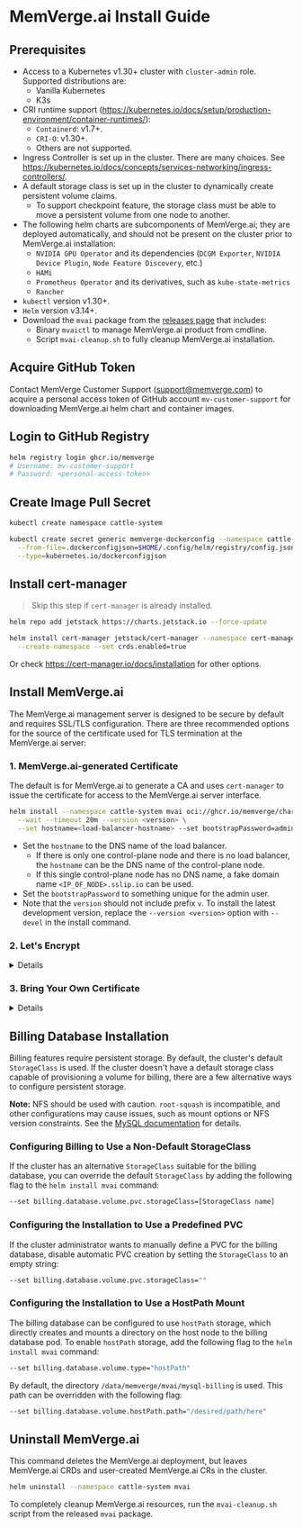 # MemVerge.ai Install Guide

## Prerequisites

- Access to a Kubernetes v1.30+ cluster with `cluster-admin` role. Supported distributions are:
    - Vanilla Kubernetes
    - K3s
- CRI runtime support (https://kubernetes.io/docs/setup/production-environment/container-runtimes/):
  - `Containerd`: v1.7+.
  - `CRI-O`: v1.30+.
  - Others are not supported.
- Ingress Controller is set up in the cluster. There are many choices. See https://kubernetes.io/docs/concepts/services-networking/ingress-controllers/.
- A default storage class is set up in the cluster to dynamically create persistent volume claims.
  - To support checkpoint feature, the storage class must be able to move a persistent volume from one node to another.
- The following helm charts are subcomponents of MemVerge.ai; they are deployed automatically, and should not be present on the cluster prior to MemVerge.ai installation:
  - `NVIDIA GPU Operator` and its dependencies (`DCGM Exporter`, `NVIDIA Device Plugin`, `Node Feature Discovery`, etc.)
  - `HAMi`
  - `Prometheus Operator` and its derivatives, such as `kube-state-metrics`
  - `Rancher`
- `kubectl` version v1.30+.
- `Helm` version v3.14+.
- Download the `mvai` package from the [releases page](https://github.com/MemVerge/mvai-public/releases) that includes:
  - Binary `mvaictl` to manage MemVerge.ai product from cmdline.
  - Script `mvai-cleanup.sh` to fully cleanup MemVerge.ai installation.

## Acquire GitHub Token

Contact MemVerge Customer Support (support@memverge.com) to acquire a personal access token of GitHub account `mv-customer-support` for downloading MemVerge.ai helm chart and container images.

## Login to GitHub Registry

```sh
helm registry login ghcr.io/memverge
# Username: mv-customer-support
# Password: <personal-access-token>
```

## Create Image Pull Secret

```sh
kubectl create namespace cattle-system

kubectl create secret generic memverge-dockerconfig --namespace cattle-system \
  --from-file=.dockerconfigjson=$HOME/.config/helm/registry/config.json \
  --type=kubernetes.io/dockerconfigjson
```

## Install cert-manager

> Skip this step if `cert-manager` is already installed.

```sh
helm repo add jetstack https://charts.jetstack.io --force-update

helm install cert-manager jetstack/cert-manager --namespace cert-manager \
  --create-namespace --set crds.enabled=true
```
Or check https://cert-manager.io/docs/installation for other options.

## Install MemVerge.ai

The MemVerge.ai management server is designed to be secure by default and requires SSL/TLS configuration.
There are three recommended options for the source of the certificate used for TLS termination at the MemVerge.ai server:

### 1. MemVerge.ai-generated Certificate

The default is for MemVerge.ai to generate a CA and uses `cert-manager` to issue the certificate for access to the MemVerge.ai server interface.

```sh
helm install --namespace cattle-system mvai oci://ghcr.io/memverge/charts/mvai \
  --wait --timeout 20m --version <version> \
  --set hostname=<load-balancer-hostname> --set bootstrapPassword=admin
```
- Set the `hostname` to the DNS name of the load balancer.
  - If there is only one control-plane node and there is no load balancer, the `hostname` can be the DNS name of the control-plane node.
  - If this single control-plane node has no DNS name, a fake domain name `<IP_OF_NODE>.sslip.io` can be used.
- Set the `bootstrapPassword` to something unique for the admin user.
- Note that the `version` should not include prefix `v`. To install the latest development version, replace the `--version <version>` option with `--devel` in the install command.

### 2. Let's Encrypt

<details>
This option uses `cert-manager` to automatically request and renew `Let's Encrypt` certificates. This is a free service that provides you with a valid certificate as `Let's Encrypt` is a trusted CA.

```sh
helm install --namespace cattle-system mvai oci://ghcr.io/memverge/charts/mvai \
  --wait --timeout 20m --version <version> \
  --set hostname=<load-balancer-hostname> --set bootstrapPassword=admin \
  --set ingress.tls.source=letsEncrypt --set letsEncrypt.email=<me@example.org> \
  --set letsEncrypt.ingress.class=<ingress-controller-name>
```
</details>

### 3. Bring Your Own Certificate

<details>
In this option, Kubernetes secrets are created from your own certificates for MemVerge.ai to use.

When you run this command, the hostname option must match the Common Name or a Subject Alternative Names entry in the server certificate or the Ingress controller will fail to configure correctly.

```sh
helm install --namespace cattle-system mvai oci://ghcr.io/memverge/charts/mvai \
  --wait --timeout 20m --version <version> \
  --set hostname=<load-balancer-hostname> --set bootstrapPassword=admin \
  --set ingress.tls.source=secret
```

If you are using a Private CA signed certificate , add `--set privateCA=true` to the command:

```sh
helm install --namespace cattle-system mvai oci://ghcr.io/memverge/charts/mvai \
  --wait --timeout 20m --version <version> \
  --set hostname=<load-balancer-hostname> --set bootstrapPassword=admin \
  --set ingress.tls.source=secret --set privateCA=true
```
Now that MemVerge.ai is deployed, see [Adding TLS Secrets](add-tls-secrets.md) to publish your certificate files so MemVerge.ai and the Ingress controller can use them.
</details>

## Billing Database Installation
Billing features require persistent storage. By default, the cluster's default `StorageClass` is used. If the cluster doesn't have a default storage class capable of provisioning a volume for billing, there are a few alternative ways to configure persistent storage.

**Note:** NFS should be used with caution. `root-squash` is incompatible, and other configurations may cause issues, such as mount options or NFS version constraints. See the [MySQL documentation](https://dev.mysql.com/doc/refman/8.4/en/disk-issues.html#disk-issues-nfs) for details.

### Configuring Billing to Use a Non-Default StorageClass
If the cluster has an alternative `StorageClass` suitable for the billing database, you can override the default `StorageClass` by adding the following flag to the `helm install mvai` command:

```sh
--set billing.database.volume.pvc.storageClass=[StorageClass name]
```

### Configuring the Installation to Use a Predefined PVC
If the cluster administrator wants to manually define a PVC for the billing database, disable automatic PVC creation by setting the `StorageClass` to an empty string:

```sh
--set billing.database.volume.pvc.storageClass=""
```

### Configuring the Installation to Use a HostPath Mount
The billing database can be configured to use `hostPath` storage, which directly creates and mounts a directory on the host node to the billing database pod. To enable `hostPath` storage, add the following flag to the `helm install mvai` command:

```sh
--set billing.database.volume.type="hostPath"
```

By default, the directory `/data/memverge/mvai/mysql-billing` is used. This path can be overridden with the following flag:

```sh
--set billing.database.volume.hostPath.path="/desired/path/here"
```

## Uninstall MemVerge.ai

This command deletes the MemVerge.ai deployment, but leaves MemVerge.ai CRDs and user-created MemVerge.ai CRs in the cluster.

```sh
helm uninstall --namespace cattle-system mvai
```

To completely cleanup MemVerge.ai resources, run the `mvai-cleanup.sh` script from the released `mvai` package.
